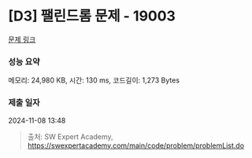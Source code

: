 # [D3] 팰린드롬 문제 - 19003 

[문제 링크](https://swexpertacademy.com/main/code/problem/problemDetail.do?contestProbId=AYtrCJQaDb4DFAR-) 

### 성능 요약

메모리: 24,980 KB, 시간: 130 ms, 코드길이: 1,273 Bytes

### 제출 일자

2024-11-08 13:48



> 출처: SW Expert Academy, https://swexpertacademy.com/main/code/problem/problemList.do